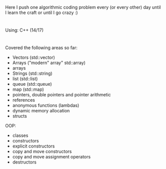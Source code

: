 Here I push one algorithmic coding problem every (or every other) day until I learn the craft or until I go crazy :)
#
Using: C++ (14/17)
#
Covered the following areas so far:
- Vectors (std::vector)
- Arrays ("modern" array" std::array)
- arrays
- Strings (std::string)
- list (std::list)
- queue (std::queue)
- map (std::map)
- pointers, double pointers and pointer arithmetic
- references
- anonymous functions (lambdas)
- dynamic memory allocation
- structs

OOP:
- classes
- constructors
- explicit constructors
- copy and move constructors
- copy and move assignment operators
- destructors
